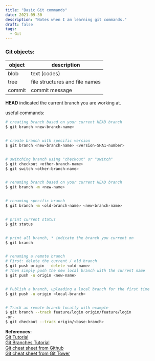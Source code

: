 ```yaml
---
title: "Basic Git commands"
date: 2021-09-30
description: "Notes when I am learning git commands."
draft: false
tags:
  - Git
---
```


### Git objects:
| object | description                    |
|--------|--------------------------------|
| blob   | text (codes)                   |
| tree   | file structures and file names |
| commit | commit message                 |

**HEAD**  indicated the current branch you are working at.

useful commands:
```sh
# creating branch based on your current HEAD branch
$ git branch <new-branch-name>


# create branch with specific version
$ git branch <new-branch-name> <version-SHA1-number>


# switching branch using "checkout" or "switch"
$ git checkout <other-branch-name>
$ git switch <other-branch-name>


# renaming branch based on your current HEAD branch
$ git branch -m <new-name>


# renaming specific branch
$ git branch -m <old-branch-name> <new-branch-name>


# print current status
$ git status


# print all branch, * indicate the branch you current on
$ git branch


# renaming a remote branch
# First: delete the current / old branch
$ git push origin --delete <old-name>
# Then simply push the new local branch with the current name
$ git push -u origin <new-name>


# Publish a branch, uploading a local branch for the first time
$ git push -u origin <local-branch>


# Track an remote branch locally with example
$ git branch --track feature/login origin/feature/login
-or-
$ git checkout --track origin/<base-branch>
```

 **References:**  
[Git Tutorial](https://reurl.cc/Q69aVq)  
[Git Branches Tutorial](https://reurl.cc/xEGX8e)  
[Git cheat sheet from Github](https://education.github.com/git-cheat-sheet-education.pdf)  
[Git cheat sheet from Git Tower](https://www.git-tower.com/learn/cheat-sheets/git-branches/)

